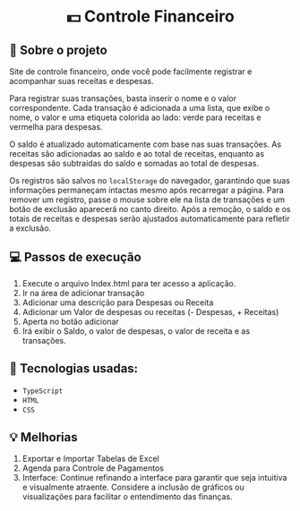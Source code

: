 <h1 align="center">
  💵 Controle Financeiro
</h1>


## :rocket: Sobre o projeto

Site de controle financeiro, onde você pode facilmente registrar e acompanhar suas receitas e despesas. 

Para registrar suas transações, basta inserir o nome e o valor correspondente. Cada transação é adicionada a uma lista, que exibe o nome, o valor e uma etiqueta colorida ao lado: verde para receitas e vermelha para despesas.

O saldo é atualizado automaticamente com base nas suas transações. As receitas são adicionadas ao saldo e ao total de receitas, enquanto as despesas são subtraídas do saldo e somadas ao total de despesas.

Os registros são salvos no `localStorage` do navegador, garantindo que suas informações permaneçam intactas mesmo após recarregar a página. Para remover um registro, passe o mouse sobre ele na lista de transações e um botão de exclusão aparecerá no canto direito. Após a remoção, o saldo e os totais de receitas e despesas serão ajustados automaticamente para refletir a exclusão.

## :computer:  Passos de execução

1. Execute o arquivo Index.html para ter acesso a aplicação. 
2. Ir na área de adicionar transação
3. Adicionar uma descrição para Despesas ou Receita
4. Adicionar um Valor de despesas ou receitas  (- Despesas, + Receitas)
5. Aperta no botão adicionar
6. Irá exibir o Saldo, o valor de despesas, o valor de receita e as transações.

## :wrench: Tecnologias usadas:

- `TypeScript`
- `HTML`
- `CSS`

## :bulb: Melhorias
1. Exportar e Importar Tabelas de Excel
2. Agenda para Controle de Pagamentos
3. Interface: Continue refinando a interface para garantir que seja intuitiva e visualmente atraente. Considere a inclusão de gráficos ou visualizações para facilitar o entendimento das finanças.
    

